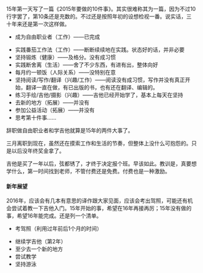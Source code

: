 15年第一天写了一篇《2015年要做的10件事》。其实很难称其为一篇，因为不过10行字罢了，第10条还是充数的。不过还是按照年初的设想检视一番。说实话，三十年来还是第一次这样做。

- 成为自由职业者（工作）——已完成
* 实践番茄工作法（工作）——断断续续地在实践。状态好的话，并非必要
* 坚持锻炼（健康）——及格分。没有成习惯
* 实践断舍离（生活）——舍了不少东西，有进有出，整体向好
* 每月约一顿饭（人际关系）——没特别在意
* 坚持阅读/写作/翻译（兴趣/工作）——阅读没有成习惯，写作并没有真正开始，翻译一直在做，有已出版的书，也有还在翻译、编辑的。
* 练习手绘/吉他/摄影（兴趣）——吉他已经开始学了，基本上每天在坚持
* 去新的地方（拓展）——并没有
* 参加公益活动（拓展）——并没有
* 思考第十件事……


辞职做自由职业者和学吉他就算是15年的两件大事了。

三月离职到现在，虽然还在摸索工作和生活的节奏，但整体上没什么可抱怨的。只是以后没年终奖金拿了。

吉他是买了一年以后，弦都锈了，才终于决定报个班。早该如此。教训是，真要想学什么，第一时间找到老师，不管付费还是免费。付费也是一种激励。

#### 新年展望

2016年，应该会有几本有意思的译作跟大家见面，应该会考出驾照，可能还有机会尝试着教一下吉他入门。15年开始的事，希望在16年再接再厉；15年没有做的事，希望16年能完成。还是列一个清单。

- 考驾照（利用过年前后1个月的时间）
* 继续学吉他（第2年）
* 至少去一个新的地方
* 尝试教学
* 坚持游泳
